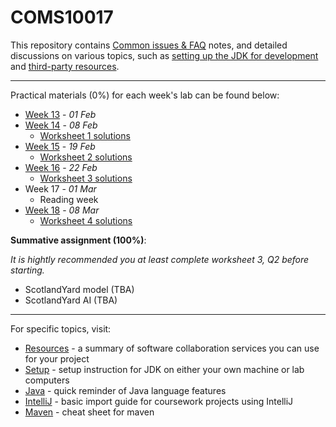 COMS10017
========= 

This repository contains [Common issues & FAQ](FAQ.md) notes, and detailed discussions on various
topics, such as [setting up the JDK for development](guides/SETUP.md)
and [third-party resources](guides/RESOURCES.md).

---

Practical materials (0%) for each week's lab can be found below:

* [Week 13](week13.md) - *01 Feb*
* [Week 14](week14.md) - *08 Feb*
    * [Worksheet 1 solutions](https://www.ole.bris.ac.uk/bbcswebdav/courses/COMS10017_2020_TB-2/content/oo/pdfs/sheet1_solutions.pdf)
* [Week 15](week15.md) - *19 Feb*
    * [Worksheet 2 solutions](https://www.ole.bris.ac.uk/bbcswebdav/courses/COMS10017_2020_TB-2/content/oo/pdfs/sheet2_solutions.pdf)
* [Week 16](week16.md) - *22 Feb*
    * [Worksheet 3 solutions](https://www.ole.bris.ac.uk/bbcswebdav/courses/COMS10017_2020_TB-2/content/oo/pdfs/sheet3_solutions.pdf)
* Week 17 - *01 Mar*
    * Reading week
* [Week 18](week18.md) - *08 Mar*
    * [Worksheet 4 solutions](https://www.ole.bris.ac.uk/bbcswebdav/courses/COMS10017_2020_TB-2/content/oo/pdfs/sheet4_solutions.pdf)


**Summative assignment (100%)**:

*It is hightly recommended you at least complete worksheet 3, Q2 before starting.*

 * ScotlandYard model (TBA)
 * ScotlandYard AI (TBA)

---

For specific topics, visit:

* [Resources](guides/RESOURCES.md) - a summary of software collaboration services you can use for
  your project
* [Setup](guides/SETUP.md) - setup instruction for JDK on either your own machine or lab computers
* [Java](guides/JAVA.md) - quick reminder of Java language features
* [IntelliJ](guides/INTELLIJ.md) - basic import guide for coursework projects using IntelliJ
* [Maven](guides/MAVEN.md) - cheat sheet for maven

